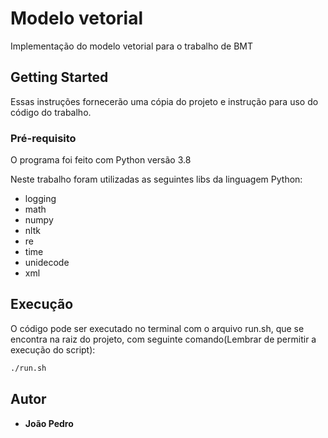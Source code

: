 # Modelo vetorial

Implementação do modelo vetorial para o trabalho de BMT

## Getting Started

Essas instruções fornecerão uma cópia do projeto e instrução para uso do código do trabalho.

### Pré-requisito

O programa foi feito com Python versão 3.8

Neste trabalho foram utilizadas as seguintes libs da linguagem Python:
- logging
- math
- numpy
- nltk
- re
- time
- unidecode
- xml

## Execução

O código pode ser executado no terminal com o
arquivo run.sh, que se encontra na raiz do projeto, com seguinte 
comando(Lembrar de permitir a execução do script):

```sh
./run.sh
```

## Autor

  - **João Pedro**
